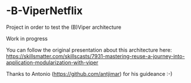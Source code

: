 # -B-ViperNetflix
Project in order to test the (B)Viper architecture

Work in progress

You can follow the original presentation about this architecture here: https://skillsmatter.com/skillscasts/7931-mastering-reuse-a-journey-into-application-modularization-with-viper

Thanks to Antonio (https://github.com/antjimar) for his guideance :-)
